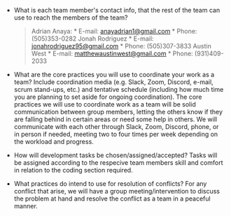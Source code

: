 * What is each team member's contact info, that the rest of the team can use to reach the members of the team?
	> Adrian Anaya:
		* E-mail: anayadrian1@gmail.com
		* Phone: (505)353-0282
	> Jonah Rodriguez
		* E-mail: jonahrodriguez95@gmail.com
		* Phone: (505)307-3833
	> Austin West
		* E-mail: matthewaustinwest@gmail.com
		* Phone: (931)409-2033

* What are the core practices you will use to coordinate your work as a team? Include coordination media (e.g. Slack, Zoom, Discord, e-mail, scrum stand-ups, etc.) and tentative schedule (including how much time you are planning to set aside for ongoing coordination). 
The core practices we will use to coordinate work as a team will be solid communication between group members, letting the others know if they are falling behind in certain areas or need some help in others. We will communicate with each other through Slack, Zoom, Discord, phone, or in person if needed, meeting
two to four times per week depending on the workload and progress.

* How will development tasks be chosen/assigned/accepted?
Tasks will be assigned according to the respecive team members skill and comfort in relation to the coding section required.

* What practices do intend to use for resolution of conflicts?
For any conflict that arise, we will have a group meeting/intervention to discuss the problem at hand and resolve the conflict as a team in a peaceful manner.